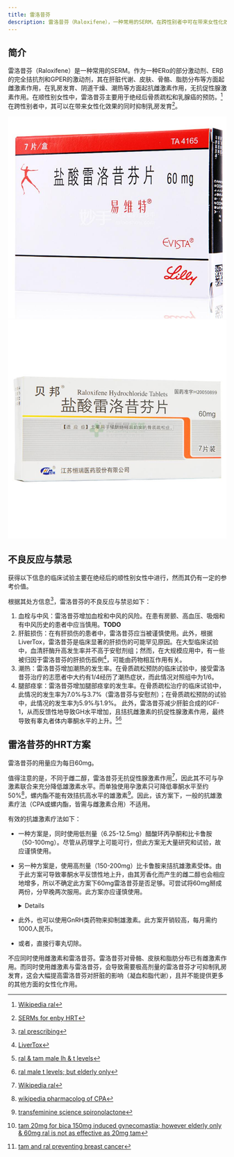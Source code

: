 ```yaml
---
title: 雷洛昔芬
description: 雷洛昔芬（Raloxifene），一种常用的SERM，在跨性别者中可在带来女性化效果的同时抑制乳房发育。
---
```


## 简介

雷洛昔芬（Raloxifene）是一种常用的SERM。作为一种ERα的部分激动剂、ERβ的完全拮抗剂和GPER的激动剂，其在肝脏代谢、皮肤、骨骼、脂肪分布等方面起雌激素作用，在乳房发育、阴道干燥、潮热等方面起抗雌激素作用，无抗促性腺激素作用。在顺性别女性中，雷洛昔芬主要用于绝经后骨质疏松和乳腺癌的预防。[^4]在跨性别者中，其可以在带来女性化效果的同时抑制乳房发育[^3]。

![易维特 盐酸雷洛昔芬片包装](evista-cn.jpg)
![贝邦 盐酸雷洛昔芬片包装](beibang.jpg)

## 不良反应与禁忌
获得以下信息的临床试验主要在绝经后的顺性别女性中进行，然而其仍有一定的参考价值。

根据其处方信息[^9]，雷洛昔芬的不良反应与禁忌如下：
1. 血栓与中风：雷洛昔芬增加血栓和中风的风险。在患有房颤、高血压、吸烟和有中风历史的患者中应当慎用。**TODO**
1. 肝脏损伤：在有肝损伤的患者中，雷洛昔芬应当被谨慎使用。此外，根据LiverTox，雷洛昔芬是临床显著的肝损伤的可能罕见原因。在大型临床试验中，血清肝酶升高发生率并不高于安慰剂组；然而，在大规模应用中，有一些被归因于雷洛昔芬的肝损伤孤例[^10]，可能由药物相互作用有关。
1. 潮热：雷洛昔芬增加潮热的发生率。在骨质疏松预防的临床试验中，接受雷洛昔芬治疗的志愿者中大约有1/4经历了潮热症状，而此情况对照组中为1/6。
1. 腿部痉挛：雷洛昔芬增加腿部痉挛的发生率。在骨质疏松治疗的临床试验中，此情况的发生率为7.0%与3.7%（雷洛昔芬与安慰剂）；在骨质疏松预防的试验中，此情况的发生率为5.9%与1.9%。
此外，雷洛昔芬减少肝脏合成的IGF-1，从而反馈性地导致GH水平增加，且拮抗雌激素的抗促性腺激素作用，最终导致有睾丸者体内睾酮水平的上升。[^1][^2]

## 雷洛昔芬的HRT方案

雷洛昔芬的用量应为每日60mg。

值得注意的是，不同于雌二醇，雷洛昔芬无抗促性腺激素作用[^4]，因此其不可与孕激素联合来充分降低雄激素水平。而单独使用孕激素只可降低睾酮水平至约50%[^6]，螺内酯不能有效拮抗高水平的雄激素[^7]。因此，该方案下，一般的抗雄激素疗法（CPA或螺内酯，皆需与雌激素合用）不适用。

有效的抗雄激素疗法如下：
* 一种方案是，同时使用低剂量（6.25-12.5mg）醋酸环丙孕酮和比卡鲁胺（50-100mg）。尽管从药理学上可能可行，但此方案无大量研究和试验，故应谨慎使用。
* 另一种方案是，使用高剂量（150-200mg）比卡鲁胺来拮抗雄激素受体。由于此方案可导致睾酮水平反馈性地上升，由其芳香化而产生的雌二醇也会相应地增多，所以不确定此方案下60mg雷洛昔芬是否足够。可尝试将60mg掰成两份，分早晚两次服用。此方案亦应谨慎使用。<details>一项在患有前列腺癌的老年男性中进行的研究显示，20mg的他莫昔芬只能阻止大部分的大剂量比卡鲁胺所致的乳房发育[^5]。然而研究中的志愿者主要为老年男性，这意味着他们具有更低的性激素水平，且根据研究，对于乳腺癌的预防，60mg的雷洛昔芬弱于20mg的他莫昔芬[^8]。</details>

* 此外，也可以使用GnRH类药物来抑制雄激素。此方案开销较高，每月需约1000人民币。
* 或者，直接行睾丸切除。

不应同时使用雌激素和雷洛昔芬。雷洛昔芬对骨骼、皮肤和脂肪分布已有雌激素作用。而同时使用雌激素与雷洛昔芬，会导致需要极高剂量的雷洛昔芬才可抑制乳房发育，这会大幅提高雷洛昔芬对肝脏的影响（凝血和脂代谢），且并不能提供更多的其他方面的女性化作用。

[^1]: [ral & tam male lh & t levels](https://www.fertstert.org/article/S0015-0282(08)01280-6/fulltext)
[^2]: [ral male t levels; but elderly only](https://academic.oup.com/ejendo/article/150/4/539/6694331)
[^3]: [SERMs for enby HRT](https://www.ncbi.nlm.nih.gov/pmc/articles/PMC8253879/)
[^4]: [Wikipedia ral](https://en.wikipedia.org/wiki/Raloxifene)
[^5]: [tam 20mg for bica 150mg induced gynecomastia; however elderly only & 60mg ral is not as effective as 20mg tam](https://doi.org/10.1200/jco.2005.12.013)
[^6]: [wikipedia pharmacolog of CPA](https://en.wikipedia.org/wiki/Pharmacology_of_cyproterone_acetate)
[^7]: [transfeminine science spironolactone](https://transfemscience.org/articles/spiro-testosterone/)
[^8]: [tam and ral preventing breast cancer](https://www.ncbi.nlm.nih.gov/pmc/articles/PMC5110043/)
[^9]: [ral prescribing](https://www.accessdata.fda.gov/drugsatfda_docs/label/2007/022042lbl.pdf)
[^10]: [LiverTox](https://www.ncbi.nlm.nih.gov/books/NBK548475/)
